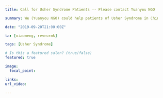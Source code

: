 ```yaml
---
title: Call for Usher Syndrome Patients -- Please contact Yuanyou NGO

summary: We (Yuanyou NGO) could help patients of Usher Syndrome in China to reach out to  Usher Syndrome Coalition.

date: "2019-09-20T21:00:00Z"

ta: [xiaomeng, reveurmk]

tags: [Usher Syndrome]

# Is this a featured salon? (true/false)
featured: true

image:
  focal_point: 

links:
url_video: 

---
```

